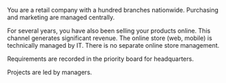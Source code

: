 You are a retail company with a hundred branches nationwide. Purchasing and marketing are managed centrally.

For several years, you have also been selling your products online. This channel generates significant revenue. The online store (web, mobile) is technically managed by IT. There is no separate online store management.

Requirements are recorded in the priority board for headquarters.

Projects are led by managers.
